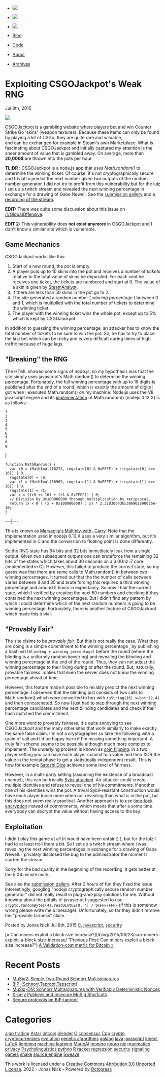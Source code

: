   * [![](/images/bird.png)](https://twitter.com/n1ckler "follow on twitter")
  * [![](/images/GitHub-Mark-64px.png)](https://github.com/jonasnick "github repo")
  * [![](/images/rss.png)](/atom.xml "subscribe via RSS")

  * [Blog](/)
  * [Code](https://github.com/jonasnick)
  * [About](/about)
  * [Archives](/blog/archives)

# Exploiting CSGOJackpot's Weak RNG

Jul 8th, 2015

![](/images/gaben/BwBArIM.png)

[CSGOJackpot](https://csgojackpot.com) is a gambling website where players bet
and win Counter Strike Go 'skins' (weapon textures). Because these items can
only be found by playing a lot of CSGo, they are quite rare and valuable,  
and can be exchanged for example in Steam's own Marketplace. What is
fascinating about CSGOJackpot and initially captured my attention is the sheer
amount of value that is gambled away. On average, more than **20,000$** are
thrown into the pots per hour.

**TL;DR** : CSGOJackpot is a node.js app that uses _Math.random()_ to
determine the winning ticket. Of course, it's not cryptographically secure and
trivial to predict the next number given two outputs of the random number
generator. I did not try to profit from this vulnerability but for the lulz I
set up a twitch stream and revealed the next winning percentage in exchange
for a drawing of Gabe Newell. See the [submission
gallery](https://github.com/jonasnick/jonasnick.github.com/blob/source/source/images/gaben/README.md)
and a [recording of the stream](https://www.youtube.com/watch?v=DZrDQKbQ7r0).

**EDIT:** There was quite some discussion about this issue on
[/r/GlobalOffensive](https://www.reddit.com/r/GlobalOffensive/comments/3cor52/weak_crypto_on_csgojackpot_xpost_from_rnetsec/).

**EDIT 2:** This vulnerability does **not exist anymore** in CSGOJackpot and I
don't know a similar site which is vulnerable.

## Game Mechanics

CSGOJackpot works like this:

  1. Start of a new round, the pot is empty.
  2. A player puts up to 10 skins into the pot and receives a number of _tickets_ relative to the total value of skins he deposited. For each cent he receives one ticket, the tickets are numbered and start at 0. The value of a skin is given by [SteamAnalyst](http://csgo.steamanalyst.com).
  3. If there are less than 50 skins in the pot go to 2.
  4. The site generated a random number ( _winning percentage_ ) between 0 and 1, which is multiplied with the total number of tickets to determine the winning ticket.
  5. The player with the winning ticket wins the whole pot, except up to 5% which is kept by CSGOJackpot.

In addition to guessing the winning percentage, an attacker has to know the
total number of tickets to be sure to win the pot. So, he has to try to place
the last bet which can be tricky and is very difficult during times of high
traffic because of huge lags.

## "Breaking" the RNG

The HTML showed some signs of node.js, so my hypothesis was that the site
simply uses javascript's Math.random() to determine the winning percentage.
Fortunately, the full winning percentage with up to 16 digits is published
after the end of a round, which is exactly the amount of digits I got when I
executed Math.random() on my machine. Node.js uses the V8 javascript engine
and its
[implementation](https://github.com/joyent/node/blob/61c6abf00898fe00eb7fcf2c23ba0b01cf12034c/deps/v8/src/math.js#L146)
of Math.random() (nodejs 0.12.X) is as follows:

    
    
    1
    2
    3
    4
    5
    6
    7
    8
    9
    

|

    
    
    function MathRandom() {
      var r0 = (MathImul(18273, rngstate[0] & 0xFFFF) + (rngstate[0] >>> 16)) | 0;
      rngstate[0] = r0;
      var r1 = (MathImul(36969, rngstate[1] & 0xFFFF) + (rngstate[1] >>> 16)) | 0;
      rngstate[1] = r1;
      var x = ((r0 << 16) + (r1 & 0xFFFF)) | 0;
      // Division by 0x100000000 through multiplication by reciprocal.
      return (x < 0 ? (x + 0x100000000) : x) * 2.3283064365386962890625e-10;
    }
      
  
---|---  
  
This is known as [Marsaglia's Multiply-with-
Carry](https://groups.google.com/forum/#!msg/sci.stat.math/5yb0jwf1stw/ApaXM3IRy-0J).
Note that the implementation used in nodejs 0.10.X uses a very similar
algorithm, but it's implemented in C and the conversion to floating point is
done differently.

So the RNG state has 64 bits and 32 bits immediately leak from a single
output. Given two subsequent outputs one can bruteforce the remaining 32 bits
of the states which takes about 30 seconds on a 3.0Ghz i7 core (implemented in
C). However, this failed to produce the correct state, so my guess was that
there are some calls to Math.random() in between two winning percentages. It
turned out that the the number of calls between varies between 8 and 35 and
brute forcing this required a third winning percentage and around 5 hours in
expectancy. So now I had the correct state, which I verified by creating the
next 50 numbers and checking if they contained the next winning percentages.
But I didn't find any pattern by which I could determine which of the next
random numbers is going to be winning percentage. Fortunately, there is
another feature of CSGOJackpot which made this trivial.

## "Provably Fair"

The site claims to be _provably fair_. But this is not really the case. What
they are doing is a simple commitment to the winning percentage , by
publishing a hash `md5(blinding + winning percentage)` before the round (where
the blinding is a uniformly random hexstring) and revealing the blinding and
winning percentage at the end of the round. Thus, they can not adjust the
winning percentage to their liking during or after the round. But, naturally,
provable fairness implies that even the server does not know the winning
percentage ahead of time.

However, this feature made it possible to reliably predict the next winning
percentage. I observed that the blinding just consists of two calls to
Math.random() which were converted to hex with `toString(16).substr(2,4)` and
then concatenated. So now I just had to step through the next winning
percentage candidates and the next blinding candidates and check if their hash
matched the commitment.

One more word to provably fairness. It's quite annoying to see CSGOJackpot and
the many other sites that work similarly to make exactly the same false claim.
I'm not a cryptographer so take the following with a grain of salt and I'd be
happy learn if I'm missing something important. A truly fair scheme seems to
be possible although much more complex to implement. The underlying problem is
known as [coin
flipping](https://en.wikipedia.org/wiki/Commitment_scheme#Coin_flipping). In a
two player setting you can have each player commit to a value and then XOR the
value in the reveal phase to get a statistically independent result. This is
how for example [Satoshi Dice](https://satoshidice.com/provably-fair/)
achieves some level of fairness.

However, in a multi-party setting (assuming the existence of a broadcast
channel), this can be trivially [Sybil
attacked](https://en.wikipedia.org/wiki/Sybil_attack). An attacker could
create multiple identities and refuse to reveal one of his commitments, if
another one of his identities wins the pot. A trivial Sybil-resistant
construction would have each player loose more when not revealing than what is
in the pot, but this does not seem really practical. Another approach is to
use [time-lock encryption](http://www.hashcash.org/papers/time-lock.pdf)
instead of commitments, which means that after a some time everybody can
decrypt the value without having access to the key.

## Exploitation

I didn't play this game at all (it would have been unfair :) ), but for the
lulz I had to at least troll them a bit. So I set up a twitch stream where I
was revealing the next winning percentages in exchange for a drawing of Gabe
Newell. I privately disclosed the bug to the administrator the moment I
started the stream.

Sorry for the bad quality in the beginning of the recording, it gets better at
the 5:04 minute mark.

See also the [submission
gallery](https://github.com/jonasnick/jonasnick.github.com/blob/source/source/images/gaben/README.md).
After 2 hours of fun they fixed the issue. Interestingly, googling "nodejs
cryptographically secure random number generator" did not really result in
plug-and-play solutions for me. Without knowing about the pitfalls of
javascript I suggested to use `crypto.randomBytes(4).readUIntLE(0, 4) /
0xFFFFFFFF` (if this is somehow wrong please write me a message).
Unfortunately, so far they didn't remove the "provable fairness" claim.

Posted by Jonas Nick Jul 8th, 2015 [C](/blog/categories/c/),
[javascript](/blog/categories/javascript/),
[security](/blog/categories/security/)

[« Can miners exploit a block size increase?](/blog/2015/06/23/can-miners-
exploit-a-block-size-increase/ "Previous Post: Can miners exploit a block size
increase?") [A Validation-cost metric for Bitcoin
»](/blog/2015/12/13/validation-cost-metric/ "Next Post: A Validation-cost
metric for Bitcoin")

# Recent Posts

  * [MuSig2: Simple Two-Round Schnorr Multisignatures](/blog/2020/11/29/musig2-simple-two-round-schnorr-multisignatures/)
  * [BIP-{Schnorr,Taproot,Tapscript}](/blog/2020/11/29/bip-%7Bschnorr/)
  * [MuSig-DN: Schnorr Multisignatures with Verifiably Deterministic Nonces](/blog/2020/11/29/musig-dn-schnorr-multisignatures-with-verifiably-deterministic-nonces/)
  * [X-only Pubkeys and Insecure MuSig Shortcuts](/blog/2019/11/19/x-only-pubkeys-and-insecure-musig-shortcuts/)
  * [Secure protocols on BIP-taproot](/blog/2019/06/25/secure-protocols-on-bip-taproot/)

# Categories

[algo trading](/blog/categories/algo-trading) [Astar](/blog/categories/astar)
[bitcoin](/blog/categories/bitcoin) [blender](/blog/categories/blender)
[C](/blog/categories/c) [consensus](/blog/categories/consensus)
[Cpp](/blog/categories/cpp) [crypto](/blog/categories/crypto)
[cryptocurrencies](/blog/categories/cryptocurrencies)
[evolution](/blog/categories/evolution) [genetic
algorithms](/blog/categories/genetic-algorithms)
[golang](/blog/categories/golang) [java](/blog/categories/java)
[javascript](/blog/categories/javascript) [kinect](/blog/categories/kinect)
[LaTeX](/blog/categories/latex) [lightning](/blog/categories/lightning)
[machine learning](/blog/categories/machine-learning)
[MarioAI](/blog/categories/marioai) [monero](/blog/categories/monero)
[neuro](/blog/categories/neuro) [nix](/blog/categories/nix)
[pragmatics](/blog/categories/pragmatics) [privacy](/blog/categories/privacy)
[Psycholinguistics](/blog/categories/psycholinguistics)
[python](/blog/categories/python) [R](/blog/categories/r)
[racket](/blog/categories/racket) [regression](/blog/categories/regression)
[security](/blog/categories/security) [signaling
games](/blog/categories/signaling-games) [snake](/blog/categories/snake)
[source engine](/blog/categories/source-engine)
[Sweave](/blog/categories/sweave)

This work is licensed under a [Creative Commons Attribution 3.0 Unported
License](https://creativecommons.org/licenses/by/3.0/deed.en_US). 2022 - Jonas
Nick - Powered by [Octopress](https://octopress.org)

